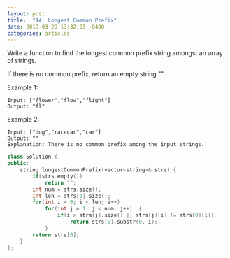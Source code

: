 ```yaml
---
layout: post
title:  "14. Longest Common Prefix"
date: 2019-03-29 13:32:23 -0400
categories: articles
---
```

Write a function to find the longest common prefix string amongst an array of strings.

If there is no common prefix, return an empty string "".

Example 1:
```
Input: ["flower","flow","flight"]
Output: "fl"
```
Example 2:
```
Input: ["dog","racecar","car"]
Output: ""
Explanation: There is no common prefix among the input strings.
```


```c++
class Solution {
public:
    string longestCommonPrefix(vector<string>& strs) {
        if(strs.empty())  
            return "";  
        int num = strs.size();  
        int len = strs[0].size();  
        for(int i = 0; i < len; i++)  
            for(int j = 1; j < num; j++)  {  
                if(i > strs[j].size() || strs[j][i] != strs[0][i])  
                    return strs[0].substr(0, i);  
            }  
        return strs[0];  
    }
};
```
